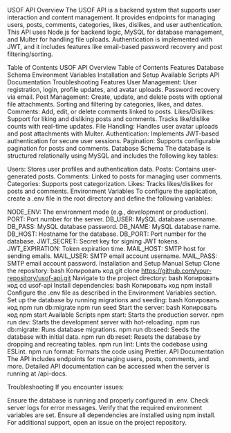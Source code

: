 USOF API
Overview
The USOF API is a backend system that supports user interaction and content management. It provides endpoints for managing users, posts, comments, categories, likes, dislikes, and user authentication. This API uses Node.js for backend logic, MySQL for database management, and Multer for handling file uploads. Authentication is implemented with JWT, and it includes features like email-based password recovery and post filtering/sorting.

Table of Contents
USOF API
Overview
Table of Contents
Features
Database Schema
Environment Variables
Installation and Setup
Available Scripts
API Documentation
Troubleshooting
Features
User Management:
User registration, login, profile updates, and avatar uploads.
Password recovery via email.
Post Management:
Create, update, and delete posts with optional file attachments.
Sorting and filtering by categories, likes, and dates.
Comments:
Add, edit, or delete comments linked to posts.
Likes/Dislikes:
Support for liking and disliking posts and comments.
Tracks like/dislike counts with real-time updates.
File Handling:
Handles user avatar uploads and post attachments with Multer.
Authentication:
Implements JWT-based authentication for secure user sessions.
Pagination:
Supports configurable pagination for posts and comments.
Database Schema
The database is structured relationally using MySQL and includes the following key tables:

Users: Stores user profiles and authentication data.
Posts: Contains user-generated posts.
Comments: Linked to posts for managing user comments.
Categories: Supports post categorization.
Likes: Tracks likes/dislikes for posts and comments.
Environment Variables
To configure the application, create a .env file in the root directory and define the following variables:

NODE_ENV: The environment mode (e.g., development or production).
PORT: Port number for the server.
DB_USER: MySQL database username.
DB_PASS: MySQL database password.
DB_NAME: MySQL database name.
DB_HOST: Hostname for the database.
DB_PORT: Port number for the database.
JWT_SECRET: Secret key for signing JWT tokens.
JWT_EXPIRATION: Token expiration time.
MAIL_HOST: SMTP host for sending emails.
MAIL_USER: SMTP email account username.
MAIL_PASS: SMTP email account password.
Installation and Setup
Manual Setup
Clone the repository:
bash
Копировать код
git clone https://github.com/your-repository/usof-api.git
Navigate to the project directory:
bash
Копировать код
cd usof-api
Install dependencies:
bash
Копировать код
npm install
Configure the .env file as described in the Environment Variables section.
Set up the database by running migrations and seeding:
bash
Копировать код
npm run db:migrate
npm run seed
Start the server:
bash
Копировать код
npm start
Available Scripts
npm start: Starts the production server.
npm run dev: Starts the development server with hot-reloading.
npm run db:migrate: Runs database migrations.
npm run db:seed: Seeds the database with initial data.
npm run db:reset: Resets the database by dropping and recreating tables.
npm run lint: Lints the codebase using ESLint.
npm run format: Formats the code using Prettier.
API Documentation
The API includes endpoints for managing users, posts, comments, and more. Detailed API documentation can be accessed when the server is running at /api-docs.

Troubleshooting
If you encounter issues:

Ensure the database is running and properly configured in .env.
Check server logs for error messages.
Verify that the required environment variables are set.
Ensure all dependencies are installed using npm install.
For additional support, open an issue on the project repository.

